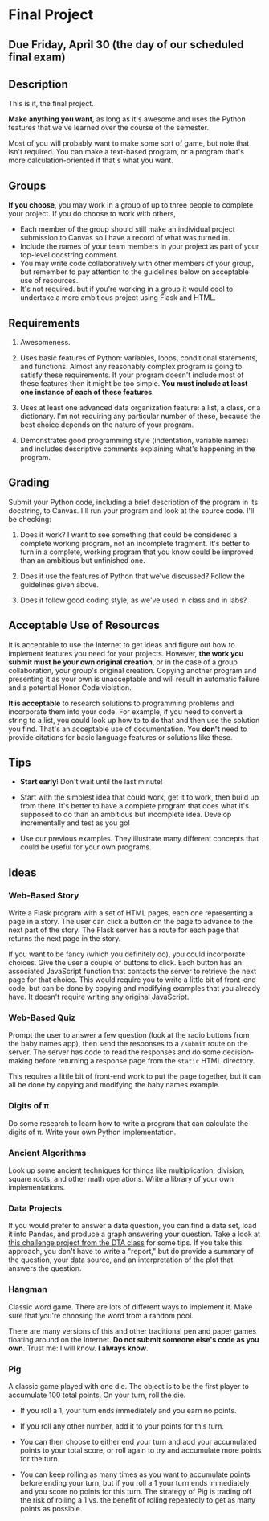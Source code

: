 # Final Project

## Due Friday, April 30 (the day of our scheduled final exam)

## Description

This is it, the final project.

**Make anything you want**, as long as it's awesome and uses the Python features that we've learned over the course of the semester.

Most of you will probably want to make some sort of game, but note that isn't required. You can make a text-based program, or a program that's more calculation-oriented if that's what you want.

## Groups

**If you choose**, you may work in a group of up to three people to complete your project. If you do choose to work with others,

- Each member of the group should still make an individual project submission to Canvas so I have a record of what was turned in.
- Include the names of your team members in your project as part of your top-level docstring comment.
- You may write code collaboratively with other members of your group, but remember to pay attention to the guidelines below on acceptable use of resources.
- It's not required. but if you're working in a group it would cool to undertake a more ambitious project using Flask and HTML.

## Requirements

1. Awesomeness.

2. Uses basic features of Python: variables, loops, conditional statements, and functions. Almost any reasonably complex program is going to satisfy these requirements. If your program doesn't include most of these features then it might be too simple. **You must include at least one instance of each of these features**.
   
3. Uses at least one advanced data organization feature: a list, a class, or a dictionary. I'm not requiring any particular number of these, because the best choice depends on the nature of your program.
   
4. Demonstrates good programming style (indentation, variable names) and includes descriptive comments explaining what's happening in the program.
   
   
## Grading

Submit your Python code, including a brief description of the program in its docstring, to
Canvas. I'll run your program and look at the source code. I'll be checking:

1. Does it work? I want to see something that could be considered a complete working program, not an incomplete fragment. It's better to turn in a complete, working program that you know could be improved than an ambitious but unfinished one.

2. Does it use the features of Python that we've discussed? Follow the guidelines given above.

3. Does it follow good coding style, as we've used in class and in
  labs?

## Acceptable Use of Resources

It is acceptable to use the Internet to get ideas and figure out how to implement features you need for your projects. However, **the work you submit must be your own original creation**, or in the case of a group collaboration, your group's original creation. Copying another program and presenting it as your own is unacceptable and will result in automatic failure and a potential Honor Code violation.

**It is acceptable** to research solutions to programming problems and incorporate them into your code. For example, if you need to convert a string to a list, you could look up how to to do that and then use the solution you find. That's an acceptable use of documentation. You **don't** need to provide citations for basic language features or solutions like these.

## Tips

- **Start early**! Don't wait until the last minute!

- Start with the simplest idea that could work, get it to work, then build up from there. It's better to have a complete program that does
what it's supposed to do than an ambitious but incomplete idea. Develop incrementally and test as you go!

- Use our previous examples. They illustrate many different concepts that could be useful for your own programs.

## Ideas

### Web-Based Story

Write a Flask program with a set of HTML pages, each one representing a page in a story. The user can click a button on the page to advance to the next part of the story. The Flask server has a route for each page that returns the next page in the story.

If you want to be fancy (which you definitely do), you could incorporate choices. Give the user a couple of buttons to click. Each button has an associated JavaScript function that contacts the server to retrieve the next page for that choice. This would require you to write a little bit of front-end code, but can be done by copying and modifying examples that you already have. It doesn't require writing any original JavaScript.

### Web-Based Quiz

Prompt the user to answer a few question (look at the radio buttons from the baby names app), then send the responses to a `/submit` route on the server. The server has code to read the responses and do some decision-making before returning a response page from the `static` HTML directory.

This requires a little bit of front-end work to put the page together, but it can all be done by copying and modifying the baby names example.

### Digits of π

Do some research to learn how to write a program that can calculate the digits of π. Write your own Python implementation.

### Ancient Algorithms

Look up some ancient techniques for things like multiplication, division, square roots, and other math operations. Write a library of your own implementations.

### Data Projects

If you would prefer to answer a data question, you can find a data set, load it into Pandas, and produce a graph answering your question. Take a look at [this challenge project from the DTA class](https://github.com/dansmyers/DataScienceAndAnalytics/blob/master/Challenge-Projects/1-Make_a_Graph.md) for some tips. If you take this approach, you don't have to write a "report," but do provide a summary of the question, your data source, and an interpretation of the plot that answers the question.

### Hangman

Classic word game. There are lots of different ways to implement it. Make sure that you're choosing the word from a random pool.

There are many versions of this and other traditional pen and paper games floating around on the Internet. **Do not submit someone else's code as you own**. Trust me: I will know. **I always know**.

### Pig

A classic game played with one die. The object is to be the first player to accumulate 100 total points. On your turn, roll the die.

- If you roll a 1, your turn ends immediately and you earn no points.

- If you roll any other number, add it to your points for this turn.

- You can then choose to either end your turn and add your accumulated points to your total score, or roll again to try and accumulate
more points for the turn.

- You can keep rolling as many times as you want to accumulate points before ending your turn, but if you roll a 1 your turn ends
immediately and you score no points for this turn. The strategy of Pig is trading off the risk of rolling a 1 vs. the benefit
of rolling repeatedly to get as many points as possible.
